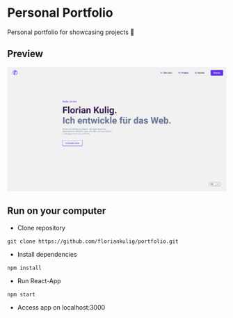 # Personal Portfolio

Personal portfolio for showcasing projects 💪

## Preview

<img src="./src/images/preview.png">

## Run on your computer

- Clone repository

```shell
git clone https://github.com/floriankulig/portfolio.git
```

- Install dependencies

```shell
npm install
```

- Run React-App

```shell
npm start
```

- Access app on localhost:3000
